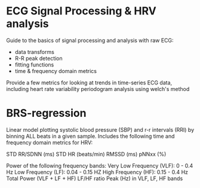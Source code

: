 # ECG Signal Processing & HRV analysis

Guide to the basics of signal processing and analysis with raw ECG:
- data transforms
- R-R peak detection 
- fitting functions
- time & frequency domain metrics

Provide a few metrics for looking at trends in time-series ECG data, including heart rate variability periodogram analysis using welch's method 

# BRS-regression 

Linear model plotting systolic blood pressure (SBP) and r-r intervals (RRI) by binning ALL beats in a given sample. Includes the following time and frequency domain metrics for HRV:

STD RR/SDNN (ms)
STD HR (beats/min)
RMSSD (ms)
pNNxx (%)

Power of the following frequency bands:
Very Low Frequency (VLF): 0 - 0.4 Hz
Low Frequency (LF): 0.04 - 0.15 HZ
High Frequency (HF): 0.15 - 0.4 Hz
Total Power (VLF + LF + HF)
LF/HF ratio
Peak (Hz) in VLF, LF, HF bands